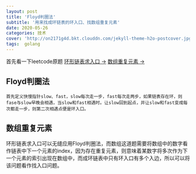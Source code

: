 ```yaml
---
layout: post
title: 'Floyd判圈法'
subtitle: '用来找成环链表的环入口、找数组重复元素'
date: 2020-05-26
categories: 技术
cover: 'http://on2171g4d.bkt.clouddn.com/jekyll-theme-h2o-postcover.jpg'
tags:  golang
---
```

首先看一下leetcode原题
[环形链表求入口 →](https://leetcode-cn.com/problems/linked-list-cycle-ii/)
[数组重复元素 →](https://leetcode-cn.com/problems/find-the-duplicate-number/solution/xun-zhao-zhong-fu-shu-by-leetcode-solution/)

## Floyd判圈法
    首先定义快慢指针slow、fast，slow每次走一步，fast每次走两步，如果链表存在环，则fase与slow早晚会相遇，当slow和fast相遇时。让slow回到起点，并让slow和fast变成每次都走一步，则第二次相遇点便是环入口。

## 数组重复元素
环形链表求入口可以无缝应用Floyd判圈法，而数组这道题需要将数组中的数字看作链表中下一个元素的index，因为存在重复元素，则意味着某数字将多次作为下一个元素的索引出现在数组中，而成环链表中只有环入口有多个入边，所以可以将该问题看作找入口问题。
